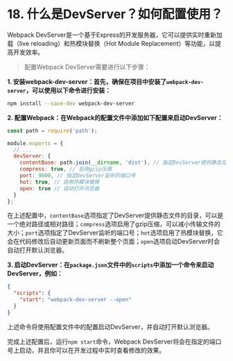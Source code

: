 # 18. 什么是DevServer？如何配置使用？

Webpack DevServer是一个基于Express的开发服务器，它可以提供实时重新加载（live reloading）和热模块替换（Hot Module Replacement）等功能，以提高开发效率。

> 配置Webpack DevServer需要进行以下步骤：

**1. 安装webpack-dev-server：首先，确保在项目中安装了`webpack-dev-server`，可以使用以下命令进行安装：**

```bash
npm install --save-dev webpack-dev-server
```

**2. 配置Webpack：在Webpack的配置文件中添加如下配置来启动DevServer：**

```javascript
const path = require('path');

module.exports = {
  // ...
  devServer: {
    contentBase: path.join(__dirname, 'dist'), // 指定DevServer提供静态文件的目录
    compress: true, // 启用gzip压缩
    port: 9000, // 指定DevServer监听的端口号
    hot: true, // 启用热模块替换
    open: true // 自动打开浏览器
  }
};
```

在上述配置中，`contentBase`选项指定了DevServer提供静态文件的目录，可以是一个绝对路径或相对路径；`compress`选项启用了gzip压缩，可以减小传输文件的大小；`port`选项指定了DevServer监听的端口号；`hot`选项启用了热模块替换，它会在代码修改后自动更新页面而不刷新整个页面；`open`选项启动DevServer时会自动打开默认浏览器。

**3. 启动DevServer：在`package.json`文件中的`scripts`中添加一个命令来启动DevServer，例如：**

```json
{
  "scripts": {
    "start": "webpack-dev-server --open"
  }
}
```

上述命令将使用配置文件中的配置启动DevServer，并自动打开默认浏览器。

完成上述配置后，运行`npm start`命令，Webpack DevServer将会在指定的端口号上启动，并且你可以在开发过程中实时查看修改的效果。